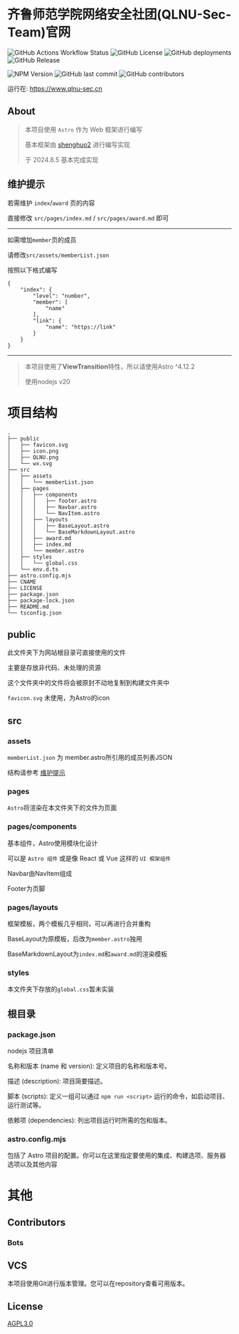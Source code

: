 # 齐鲁师范学院网络安全社团(QLNU-Sec-Team)官网

![GitHub Actions Workflow Status](https://img.shields.io/github/actions/workflow/status/QLNU-Sec-Team/QLNU-Sec-Team.github.io/astro.yml)
![GitHub License](https://img.shields.io/github/license/QLNU-Sec-Team/QLNU-Sec-Team.github.io)
![GitHub deployments](https://img.shields.io/github/deployments/QLNU-Sec-Team/QLNU-Sec-Team.github.io/github-pages)
![GitHub Release](https://img.shields.io/github/v/release/QLNU-Sec-Team/QLNU-Sec-Team.github.io)

![NPM Version](https://img.shields.io/npm/v/astro)
![GitHub last commit](https://img.shields.io/github/last-commit/QLNU-Sec-Team/QLNU-Sec-Team.github.io)
![GitHub contributors](https://img.shields.io/github/contributors-anon/QLNU-Sec-Team/QLNU-Sec-Team.github.io)




运行在: https://www.qlnu-sec.cn

## About

> 本项目使用 `Astro` 作为 Web 框架进行编写
>
> 基本框架由 [shenghuo2](https://github.com/shenghuo2) 进行编写实现
>
> 于 2024.8.5 基本完成实现

## 维护提示

若需维护 `index`/`award` 页的内容

直接修改 `src/pages/index.md` / `src/pages/award.md` 即可

---

如需增加`member`页的成员

请修改`src/assets/memberList.json`

按照以下格式编写

```
{
    "index": {
        "level": "number",
        "member": [
            "name"
        ],
        "link": {
            "name": "https://link"
        }
    }
}
```

---

> 本项目使用了**ViewTransition**特性，所以请使用Astro ^4.12.2
>
> 使用nodejs v20


# 项目结构

```
.
├── public
│   ├── favicon.svg
│   ├── icon.png
│   ├── QLNU.png
│   └── wx.svg
├── src
│   ├── assets
│   │   └── memberList.json
│   ├── pages
│   │   ├── components
│   │   │   ├── footer.astro
│   │   │   ├── Navbar.astro
│   │   │   └── NavItem.astro
│   │   ├── layouts
│   │   │   ├── BaseLayout.astro
│   │   │   └── BaseMarkdownLayout.astro
│   │   ├── award.md
│   │   ├── index.md
│   │   └── member.astro
│   ├── styles
│   │   └── global.css
│   └── env.d.ts
├── astro.config.mjs
├── CNAME
├── LICENSE
├── package.json
├── package-lock.json
├── README.md
└── tsconfig.json

```

## public

此文件夹下为网站根目录可直接使用的文件

主要是存放非代码、未处理的资源 

这个文件夹中的文件将会被原封不动地复制到构建文件夹中

`favicon.svg` 未使用，为Astro的icon

## src

### assets

`memberList.json` 为 member.astro所引用的成员列表JSON

结构请参考 [维护提示](#维护提示)

### pages

`Astro`将渲染在本文件夹下的文件为页面

### pages/components

基本组件，Astro使用模块化设计

可以是 `Astro 组件` 或是像 React 或 Vue 这样的 `UI 框架组件`

Navbar由NavItem组成

Footer为页脚

### pages/layouts

框架模板，两个模板几乎相同，可以再进行合并重构

BaseLayout为原模板，后改为`member.astro`独用

BaseMarkdownLayout为`index.md`和`award.md`的渲染模板

### styles

本文件夹下存放的`global.css`暂未实装

## 根目录

### package.json

nodejs 项目清单

名称和版本 (name 和 version): 定义项目的名称和版本号。

描述 (description): 项目简要描述。

脚本 (scripts): 定义一组可以通过 `npm run <script>` 运行的命令，如启动项目、运行测试等。

依赖项 (dependencies): 列出项目运行时所需的包和版本。

### astro.config.mjs

包括了 Astro 项目的配置。你可以在这里指定要使用的集成、构建选项、服务器选项以及其他内容


# 其他

## Contributors

<!-- readme: shenghuo2,collaborators,contributors -start -->
<!-- readme: shenghuo2,collaborators,contributors -end -->

### Bots

<!-- readme: bots -start -->
<!-- readme: bots -end -->

## VCS

本项目使用Git进行版本管理。您可以在repository查看可用版本。

## License

[AGPL3.0](LICENSE)

